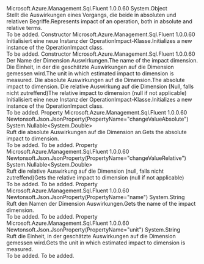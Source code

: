 <Type Name="OperationImpact" FullName="Microsoft.Azure.Management.Sql.Fluent.Models.OperationImpact">
  <TypeSignature Language="C#" Value="public class OperationImpact" />
  <TypeSignature Language="ILAsm" Value=".class public auto ansi beforefieldinit OperationImpact extends System.Object" />
  <TypeSignature Language="DocId" Value="T:Microsoft.Azure.Management.Sql.Fluent.Models.OperationImpact" />
  <TypeSignature Language="VB.NET" Value="Public Class OperationImpact" />
  <TypeSignature Language="F#" Value="type OperationImpact = class" />
  <AssemblyInfo>
    <AssemblyName>Microsoft.Azure.Management.Sql.Fluent</AssemblyName>
    <AssemblyVersion>1.0.0.60</AssemblyVersion>
  </AssemblyInfo>
  <Base>
    <BaseTypeName>System.Object</BaseTypeName>
  </Base>
  <Interfaces />
  <Docs>
    <summary>
            <span data-ttu-id="53216-101">Stellt die Auswirkungen eines Vorgangs, die beide in absoluten und relativen Begriffe.</span><span class="sxs-lookup"><span data-stu-id="53216-101">Represents impact of an operation, both in absolute and relative terms.</span></span>
            </summary>
    <remarks>To be added.</remarks>
  </Docs>
  <Members>
    <Member MemberName=".ctor">
      <MemberSignature Language="C#" Value="public OperationImpact ();" />
      <MemberSignature Language="ILAsm" Value=".method public hidebysig specialname rtspecialname instance void .ctor() cil managed" />
      <MemberSignature Language="DocId" Value="M:Microsoft.Azure.Management.Sql.Fluent.Models.OperationImpact.#ctor" />
      <MemberSignature Language="VB.NET" Value="Public Sub New ()" />
      <MemberType>Constructor</MemberType>
      <AssemblyInfo>
        <AssemblyName>Microsoft.Azure.Management.Sql.Fluent</AssemblyName>
        <AssemblyVersion>1.0.0.60</AssemblyVersion>
      </AssemblyInfo>
      <Parameters />
      <Docs>
        <summary>
            <span data-ttu-id="53216-102">Initialisiert eine neue Instanz der OperationImpact-Klasse.</span><span class="sxs-lookup"><span data-stu-id="53216-102">Initializes a new instance of the OperationImpact class.</span></span>
            </summary>
        <remarks>To be added.</remarks>
      </Docs>
    </Member>
    <Member MemberName=".ctor">
      <MemberSignature Language="C#" Value="public OperationImpact (string name = null, string unit = null, Nullable&lt;double&gt; changeValueAbsolute = null, Nullable&lt;double&gt; changeValueRelative = null);" />
      <MemberSignature Language="ILAsm" Value=".method public hidebysig specialname rtspecialname instance void .ctor(string name, string unit, valuetype System.Nullable`1&lt;float64&gt; changeValueAbsolute, valuetype System.Nullable`1&lt;float64&gt; changeValueRelative) cil managed" />
      <MemberSignature Language="DocId" Value="M:Microsoft.Azure.Management.Sql.Fluent.Models.OperationImpact.#ctor(System.String,System.String,System.Nullable{System.Double},System.Nullable{System.Double})" />
      <MemberSignature Language="VB.NET" Value="Public Sub New (Optional name As String = null, Optional unit As String = null, Optional changeValueAbsolute As Nullable(Of Double) = null, Optional changeValueRelative As Nullable(Of Double) = null)" />
      <MemberSignature Language="F#" Value="new Microsoft.Azure.Management.Sql.Fluent.Models.OperationImpact : string * string * Nullable&lt;double&gt; * Nullable&lt;double&gt; -&gt; Microsoft.Azure.Management.Sql.Fluent.Models.OperationImpact" Usage="new Microsoft.Azure.Management.Sql.Fluent.Models.OperationImpact (name, unit, changeValueAbsolute, changeValueRelative)" />
      <MemberType>Constructor</MemberType>
      <AssemblyInfo>
        <AssemblyName>Microsoft.Azure.Management.Sql.Fluent</AssemblyName>
        <AssemblyVersion>1.0.0.60</AssemblyVersion>
      </AssemblyInfo>
      <Parameters>
        <Parameter Name="name" Type="System.String" />
        <Parameter Name="unit" Type="System.String" />
        <Parameter Name="changeValueAbsolute" Type="System.Nullable&lt;System.Double&gt;" />
        <Parameter Name="changeValueRelative" Type="System.Nullable&lt;System.Double&gt;" />
      </Parameters>
      <Docs>
        <param name="name"><span data-ttu-id="53216-103">Der Name der Dimension Auswirkungen.</span><span class="sxs-lookup"><span data-stu-id="53216-103">The name of the impact dimension.</span></span></param>
        <param name="unit"><span data-ttu-id="53216-104">Die Einheit, in der die geschätzte Auswirkungen auf die Dimension gemessen wird.</span><span class="sxs-lookup"><span data-stu-id="53216-104">The unit in which estimated impact to dimension is measured.</span></span></param>
        <param name="changeValueAbsolute"><span data-ttu-id="53216-105">Die absolute Auswirkungen auf die Dimension.</span><span class="sxs-lookup"><span data-stu-id="53216-105">The absolute impact to dimension.</span></span></param>
        <param name="changeValueRelative"><span data-ttu-id="53216-106">Die relative Auswirkung auf die Dimension (Null, falls nicht zutreffend)</span><span class="sxs-lookup"><span data-stu-id="53216-106">The relative impact to dimension (null if not applicable)</span></span></param>
        <summary>
            <span data-ttu-id="53216-107">Initialisiert eine neue Instanz der OperationImpact-Klasse.</span><span class="sxs-lookup"><span data-stu-id="53216-107">Initializes a new instance of the OperationImpact class.</span></span>
            </summary>
        <remarks>To be added.</remarks>
      </Docs>
    </Member>
    <Member MemberName="ChangeValueAbsolute">
      <MemberSignature Language="C#" Value="public Nullable&lt;double&gt; ChangeValueAbsolute { get; }" />
      <MemberSignature Language="ILAsm" Value=".property instance valuetype System.Nullable`1&lt;float64&gt; ChangeValueAbsolute" />
      <MemberSignature Language="DocId" Value="P:Microsoft.Azure.Management.Sql.Fluent.Models.OperationImpact.ChangeValueAbsolute" />
      <MemberSignature Language="VB.NET" Value="Public ReadOnly Property ChangeValueAbsolute As Nullable(Of Double)" />
      <MemberSignature Language="F#" Value="member this.ChangeValueAbsolute : Nullable&lt;double&gt;" Usage="Microsoft.Azure.Management.Sql.Fluent.Models.OperationImpact.ChangeValueAbsolute" />
      <MemberType>Property</MemberType>
      <AssemblyInfo>
        <AssemblyName>Microsoft.Azure.Management.Sql.Fluent</AssemblyName>
        <AssemblyVersion>1.0.0.60</AssemblyVersion>
      </AssemblyInfo>
      <Attributes>
        <Attribute>
          <AttributeName>Newtonsoft.Json.JsonProperty(PropertyName="changeValueAbsolute")</AttributeName>
        </Attribute>
      </Attributes>
      <ReturnValue>
        <ReturnType>System.Nullable&lt;System.Double&gt;</ReturnType>
      </ReturnValue>
      <Docs>
        <summary>
            <span data-ttu-id="53216-108">Ruft die absolute Auswirkungen auf die Dimension an.</span><span class="sxs-lookup"><span data-stu-id="53216-108">Gets the absolute impact to dimension.</span></span>
            </summary>
        <value>To be added.</value>
        <remarks>To be added.</remarks>
      </Docs>
    </Member>
    <Member MemberName="ChangeValueRelative">
      <MemberSignature Language="C#" Value="public Nullable&lt;double&gt; ChangeValueRelative { get; }" />
      <MemberSignature Language="ILAsm" Value=".property instance valuetype System.Nullable`1&lt;float64&gt; ChangeValueRelative" />
      <MemberSignature Language="DocId" Value="P:Microsoft.Azure.Management.Sql.Fluent.Models.OperationImpact.ChangeValueRelative" />
      <MemberSignature Language="VB.NET" Value="Public ReadOnly Property ChangeValueRelative As Nullable(Of Double)" />
      <MemberSignature Language="F#" Value="member this.ChangeValueRelative : Nullable&lt;double&gt;" Usage="Microsoft.Azure.Management.Sql.Fluent.Models.OperationImpact.ChangeValueRelative" />
      <MemberType>Property</MemberType>
      <AssemblyInfo>
        <AssemblyName>Microsoft.Azure.Management.Sql.Fluent</AssemblyName>
        <AssemblyVersion>1.0.0.60</AssemblyVersion>
      </AssemblyInfo>
      <Attributes>
        <Attribute>
          <AttributeName>Newtonsoft.Json.JsonProperty(PropertyName="changeValueRelative")</AttributeName>
        </Attribute>
      </Attributes>
      <ReturnValue>
        <ReturnType>System.Nullable&lt;System.Double&gt;</ReturnType>
      </ReturnValue>
      <Docs>
        <summary>
            <span data-ttu-id="53216-109">Ruft die relative Auswirkung auf die Dimension (null, falls nicht zutreffend)</span><span class="sxs-lookup"><span data-stu-id="53216-109">Gets the relative impact to dimension (null if not applicable)</span></span>
            </summary>
        <value>To be added.</value>
        <remarks>To be added.</remarks>
      </Docs>
    </Member>
    <Member MemberName="Name">
      <MemberSignature Language="C#" Value="public string Name { get; }" />
      <MemberSignature Language="ILAsm" Value=".property instance string Name" />
      <MemberSignature Language="DocId" Value="P:Microsoft.Azure.Management.Sql.Fluent.Models.OperationImpact.Name" />
      <MemberSignature Language="VB.NET" Value="Public ReadOnly Property Name As String" />
      <MemberSignature Language="F#" Value="member this.Name : string" Usage="Microsoft.Azure.Management.Sql.Fluent.Models.OperationImpact.Name" />
      <MemberType>Property</MemberType>
      <AssemblyInfo>
        <AssemblyName>Microsoft.Azure.Management.Sql.Fluent</AssemblyName>
        <AssemblyVersion>1.0.0.60</AssemblyVersion>
      </AssemblyInfo>
      <Attributes>
        <Attribute>
          <AttributeName>Newtonsoft.Json.JsonProperty(PropertyName="name")</AttributeName>
        </Attribute>
      </Attributes>
      <ReturnValue>
        <ReturnType>System.String</ReturnType>
      </ReturnValue>
      <Docs>
        <summary>
            <span data-ttu-id="53216-110">Ruft den Namen der Dimension Auswirkungen.</span><span class="sxs-lookup"><span data-stu-id="53216-110">Gets the name of the impact dimension.</span></span>
            </summary>
        <value>To be added.</value>
        <remarks>To be added.</remarks>
      </Docs>
    </Member>
    <Member MemberName="Unit">
      <MemberSignature Language="C#" Value="public string Unit { get; }" />
      <MemberSignature Language="ILAsm" Value=".property instance string Unit" />
      <MemberSignature Language="DocId" Value="P:Microsoft.Azure.Management.Sql.Fluent.Models.OperationImpact.Unit" />
      <MemberSignature Language="VB.NET" Value="Public ReadOnly Property Unit As String" />
      <MemberSignature Language="F#" Value="member this.Unit : string" Usage="Microsoft.Azure.Management.Sql.Fluent.Models.OperationImpact.Unit" />
      <MemberType>Property</MemberType>
      <AssemblyInfo>
        <AssemblyName>Microsoft.Azure.Management.Sql.Fluent</AssemblyName>
        <AssemblyVersion>1.0.0.60</AssemblyVersion>
      </AssemblyInfo>
      <Attributes>
        <Attribute>
          <AttributeName>Newtonsoft.Json.JsonProperty(PropertyName="unit")</AttributeName>
        </Attribute>
      </Attributes>
      <ReturnValue>
        <ReturnType>System.String</ReturnType>
      </ReturnValue>
      <Docs>
        <summary>
            <span data-ttu-id="53216-111">Ruft die Einheit, in der geschätzte Auswirkungen auf die Dimension gemessen wird.</span><span class="sxs-lookup"><span data-stu-id="53216-111">Gets the unit in which estimated impact to dimension is measured.</span></span>
            </summary>
        <value>To be added.</value>
        <remarks>To be added.</remarks>
      </Docs>
    </Member>
  </Members>
</Type>
